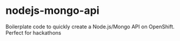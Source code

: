 # nodejs-mongo-api
Boilerplate code to quickly create a Node.js/Mongo API on OpenShift. Perfect for hackathons
